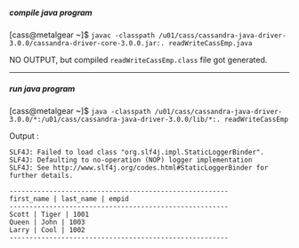 ##### compile java program

[cass@metalgear ~]$ `javac -classpath /u01/cass/cassandra-java-driver-3.0.0/cassandra-driver-core-3.0.0.jar:. readWriteCassEmp.java`

NO OUTPUT, but compiled `readWriteCassEmp.class` file got generated.

---

##### run java program

[cass@metalgear ~]$ `java -classpath /u01/cass/cassandra-java-driver-3.0.0/*:/u01/cass/cassandra-java-driver-3.0.0/lib/*:. readWriteCassEmp`


Output :
```
SLF4J: Failed to load class "org.slf4j.impl.StaticLoggerBinder".
SLF4J: Defaulting to no-operation (NOP) logger implementation
SLF4J: See http://www.slf4j.org/codes.html#StaticLoggerBinder for further details.

-------------------------------------------------------
first_name | last_name | empid
-------------------------------------------------------
Scott | Tiger | 1001
Queen | John | 1003
Larry | Cool | 1002
-------------------------------------------------------
```
